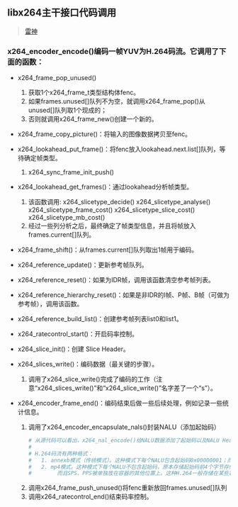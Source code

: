 ## **libx264主干接口代码调用**
> [雷神](https://blog.csdn.net/leixiaohua1020/article/details/45719905)

### x264_encoder_encode()编码一帧YUV为H.264码流。它调用了下面的函数：
- x264_frame_pop_unused()
    1. 获取1个x264_frame_t类型结构体fenc。
    2. 如果frames.unused[]队列不为空，就调用x264_frame_pop()从unused[]队列取1个现成的；
    3. 否则就调用x264_frame_new()创建一个新的。

- x264_frame_copy_picture()：将输入的图像数据拷贝至fenc。
- x264_lookahead_put_frame()：将fenc放入lookahead.next.list[]队列，等待确定帧类型。
    1. x264_sync_frame_init_push()

- x264_lookahead_get_frames()：通过lookahead分析帧类型。
    1. 该函数调用:
        x264_slicetype_decide()
        x264_slicetype_analyse()
        x264_slicetype_frame_cost()
            x264_slicetype_slice_cost()
            x264_slicetype_mb_cost()
    2. 经过一些列分析之后，最终确定了帧类型信息，并且将帧放入frames.current[]队列。

- x264_frame_shift()：从frames.current[]队列取出1帧用于编码。
- x264_reference_update()：更新参考帧队列。
- x264_reference_reset()：如果为IDR帧，调用该函数清空参考帧列表。
- x264_reference_hierarchy_reset()：如果是非IDR的I帧、P帧、B帧（可做为参考帧），调用该函数。
- x264_reference_build_list()：创建参考帧列表list0和list1。
- x264_ratecontrol_start()：开启码率控制。
- x264_slice_init()：创建 Slice Header。
- x264_slices_write()：编码数据（最关键的步骤）。
    1. 调用了x264_slice_write()完成了编码的工作（注意“x264_slices_write()”和“x264_slice_write()”名字差了一个“s”）。
    
- x264_encoder_frame_end()：编码结束后做一些后续处理，例如记录一些统计信息。
    1. 调用了x264_encoder_encapsulate_nals()封装NALU（添加起始码）
        ```sh
        # 从源代码可以看出，x264_nal_encode()给NALU数据添加了起始码以及NALU Header。在这里简单总结一下起始码的添加过程。
        #
        # H.264码流有两种格式：
        #   1. annexb模式（传统模式）。这种模式下每个NALU包含起始码0x00000001；而且SPS、PPS存储在ES码流中。常见的H.264裸流就是属于这种格式。
        #   2. mp4模式。这种模式下每个NALU不包含起始码，原本存储起始码前4个字节存储的是这个NALU的长度（不包含前4字节）；
        #        而且SPS、PPS被单独放在容器的其他位置上。这种H.264一般存储在某些容器中，例如MP4中。
        ```
    2. 调用x264_frame_push_unused()将fenc重新放回frames.unused[]队列
    3. 调用x264_ratecontrol_end()结束码率控制。


